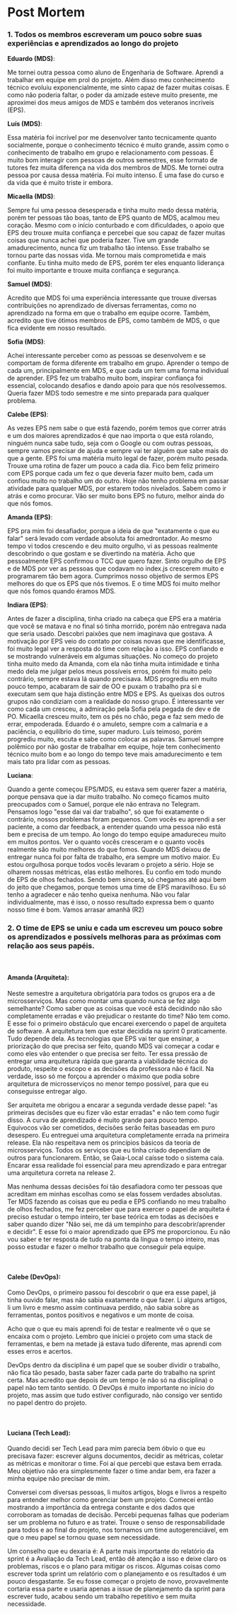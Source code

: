 # Post Mortem

### 1. Todos os membros escreveram um pouco sobre suas experiências e aprendizados ao longo do projeto

**Eduardo (MDS)**: <p>Me tornei outra pessoa como aluno de Engenharia de Software. Aprendi a trabalhar em equipe em prol do projeto. Além disso meu conhecimento técnico evoluiu exponencialmente, me sinto capaz de fazer muitas coisas. E como não poderia faltar, o poder da amizade esteve muito presente, me aproximei dos meus amigos de MDS e também dos veteranos incríveis (EPS).</p>

**Luís (MDS)**: <p>Essa matéria foi incrível por me desenvolver tanto tecnicamente quanto socialmente, porque o conhecimento técnico é muito grande, assim como o conhecimento de trabalho em grupo e relacionamento com pessoas. É muito bom interagir com pessoas de outros semestres, esse formato de tutores fez muita diferença na vida dos membros de MDS. Me tornei outra pessoa por causa dessa matéria. Foi muito intenso. É uma fase do curso e da vida que é muito triste ir embora. </p>

**Micaella (MDS)**: <p>Sempre fui uma pessoa desesperada e tinha muito medo dessa matéria, porém ter pessoas tão boas, tanto de EPS quanto de MDS, acalmou meu coração. Mesmo com o início conturbado e com dificuldades, o apoio que EPS deu trouxe muita confiança e percebei que sou capaz de fazer muitas coisas que nunca achei que poderia fazer. Tive um grande amadurecimento, nunca fiz um trabalho tão intenso. Esse trabalho se tornou parte das nossas vida. Me tornou mais comprometida e mais confiante. Eu tinha muito medo de EPS, porém ter eles enquanto liderança foi muito importante e trouxe muita confiança e segurança.</p>

**Samuel (MDS)**: <p>Acredito que MDS foi uma experiência interessante que trouxe diversas contribuições no aprendizado de diversas ferramentas, como no aprendizado na forma em que o trabalho em equipe ocorre. Também, acredito que tive ótimos membros de EPS, como também de MDS, o que fica evidente em nosso resultado.</p>

**Sofia (MDS)**: <p>Achei interessante perceber como as pessoas se desenvolvem e se comportam de forma diferente em trabalho em grupo. Aprender o tempo de cada um, principalmente em MDS, e que cada um tem uma forma individual de aprender. EPS fez um trabalho muito bom, inspirar confiança foi essencial, colocando desafios e dando apoio para que nós resolvessemos. Queria fazer MDS todo semestre e me sinto preparada para qualquer problema.</p>

**Calebe (EPS)**: <p>As vezes EPS nem sabe o que está fazendo, porém temos que correr atrás e um dos maiores aprendizados é que nao importa o que está rolando, ninguém nunca sabe tudo, seja com o Google ou com outras pessoas, sempre vamos precisar de ajuda e sempre vai ter alguém que sabe mais do que a gente. EPS foi uma matéria muito legal de fazer, porém muito pesada. Trouxe uma rotina de fazer um pouco a cada dia. Fico bem feliz primeiro com EPS porque cada um fez o que deveria fazer muito bem, cada um confiou muito no trabalho um do outro. Hoje não tenho problema em passar atividade para qualquer MDS, por estarem todos nivelados. Sabem como ir atrás e como procurar. Vão ser muito bons EPS no futuro, melhor ainda do que nós fomos.</p>

**Amanda (EPS)**: <p>EPS pra mim foi desafiador, porque a ideia de que "exatamente o que eu falar" será levado com verdade absoluta foi amedrontador. Ao mesmo tempo vi todos crescendo e deu muito orgulho, vi as pessoas realmente descobrindo o que gostam e se divertindo na matéria. Acho que pessoalmente EPS confirmou o TCC que quero fazer. Sinto orgulho de EPS e de MDS por ver as pessoas que codavam no index.js crescerem muito e programarem tão bem agora. Cumprimos nosso objetivo de sermos EPS melhores do que os EPS que nós tivemos. E o time MDS foi muito melhor que nós fomos quando éramos MDS.</p>

**Indiara (EPS)**: <p>Antes de fazer a disciplina, tinha criado na cabeça que EPS era a matéria que você se matava e no final só tinha morrido, porém não entregava nada que seria usado. Descobri paixões que nem imaginava que gostava. A motivação por EPS veio do contato por coisas novas que me identificasse, foi muito legal ver a resposta do time com relação a isso. EPS confiando e se mostrando vulneráveis em algumas situações. No começo do projeto tinha muito medo da Amanda, com ela não tinha muita intimidade e tinha medo dela me julgar pelos meus possíveis erros, porém foi muito pelo contrário, sempre estava lá quando precisava. MDS progrediu em muito pouco tempo, acabaram de sair de OO e puxam o trabalho pra si e executam sem que haja distinção entre MDS e EPS. As queixas dos outros grupos não condiziam com a realidade do nosso grupo. É interessante ver como cada um cresceu, a admiração pela Sofia pela pegada de dev e  de PO. Micaella cresceu muito, tem os pés no chão, pega e faz sem medo de errar, empoderada. Eduardo é o amuleto, sempre com a calmaria e a paciência, o equilíbrio do time, super maduro. Luís teimoso, porém progrediu muito, escuta e sabe como colocar as palavras. Samuel sempre polêmico por não gostar de trabalhar em equipe, hoje tem conhecimento técnico muito bom e ao longo do tempo teve mais amadurecimento e tem mais tato pra lidar com as pessoas.</p>

**Luciana**: <p>Quando a gente começou EPS/MDS, eu estava sem querer fazer a matéria, porque pensava que ia dar muito trabalho. No começo ficamos muito preocupados com o Samuel, porque ele não entrava no Telegram. Pensamos logo "esse dai vai dar trabalho", só que foi exatamente o contrário, nossos problemas foram pequenos. Com vocês eu aprendi a ser paciente, a como dar feedback, a entender quando uma pessoa não está bem e precisa de um tempo. Ao longo do tempo equipe amadureceu muito em muitos pontos. Ver o quanto vocês cresceram e o quanto vocês realmente são muito melhores do que fomos. Quando MDS deixou de entregar nunca foi por falta de trabalho, era sempre um motivo maior. Eu estou orgulhosa porque todos vocês levaram o projeto a sério. Hoje se olharem nossas métricas, elas estão melhores. Eu confio em todo mundo de EPS de olhos fechados. Sendo bem sincera, só chegamos até aqui bem do jeito que chegamos, porque temos uma time de EPS maravilhoso. Eu só tenho a agradecer e não tenho queixa nenhuma. Não vou falar individualmente, mas é isso, o nosso resultado expressa bem o quanto nosso time é bom. Vamos arrasar amanhã (R2)</p>


### 2. O time de EPS se uniu e cada um escreveu um pouco sobre os aprendizados e possívels melhoras para as próximas com relação aos seus papéis.

<br />

#### **Amanda (Arquiteta)**:

<p> 
Neste semestre a arquitetura obrigatória para todos os grupos era a de microsserviços. Mas como montar uma quando nunca se fez algo semelhante? Como saber que as coisas que você está decidindo não são completamente erradas e vão prejudicar o restante do time? Não tem como. E esse foi o primeiro obstáculo que encarei exercendo o papel de arquiteta de software. A arquitetura tem que estar decidida na sprint 0 praticamente. Tudo depende dela. As tecnologias que EPS vai ter que ensinar, a priorização do que precisa ser feito, quando MDS vai começar a codar e como eles vão entender o que precisa ser feito. Ter essa pressão de entregar uma arquitetura rápida que garanta a viabilidade técnica do produto, respeite o escopo e as decisões da professora não é fácil. Na verdade, isso só me forçou a aprender o máximo que podia sobre arquitetura de microsserviços no menor tempo possível, para que eu conseguisse entregar algo.

Ser arquiteta me obrigou a encarar a segunda verdade desse papel: "as primeiras decisões que eu fizer vão estar erradas" e não tem como fugir disso. A curva de aprendizado é muito grande para pouco tempo. Equivocos vão ser cometidos, decisões serão feitas baseadas em puro desespero. Eu entreguei uma arquitetura completamente errada na primeira release. Ela não respeitava nem os princípios básicos da teoria de microsserviços. Todos os serviços que eu tinha criado dependiam de outros para funcionarem. Então, se Gaia-Local caísse todo o sistema caía. Encarar essa realidade foi essencial para meu aprendizado e para entregar uma arquitetura correta na release 2.

Mas nenhuma dessas decisões foi tão desafiadora como ter pessoas que acreditam em minhas escolhas como se elas fossem verdades absolutas. Ter MDS fazendo as coisas que eu pedia e EPS confiando no meu trabalho de olhos fechados, me fez perceber que para exercer o papel de arquiteta é preciso estudar o tempo inteiro, ter base teórica em todas as decisões e saber quando dizer "Não sei, me dá um tempinho para descobrir/aprender e decidir". E esse foi o maior aprendizado que EPS me proporcionou. Eu não vou saber e ter resposta de tudo na ponta da língua o tempo inteiro, mas posso estudar e fazer o melhor trabalho que conseguir pela equipe.
</p> 

<br />

#### **Calebe (DevOps)**:

<p>

Como DevOps, o primeiro passou foi descobrir o que era esse papel, já tinha ouvido falar, mas não sabia exatamente o que fazer. Li alguns artigos, li um livro e mesmo assim continuava perdido, não sabia sobre as ferramentas, pontos positivos e negativos e um monte de coisa.

Acho que o que eu mais aprendi foi de testar e realmente vê o que se encaixa com o projeto. Lembro que iniciei o projeto com uma stack de ferramentas, e bem na metade já estava tudo diferente, mas aprendi com esses erros e acertos.

DevOps dentro da disciplina é um papel que se souber dividir o trabalho, não fica tão pesado, basta saber fazer cada parte do trabalho na sprint certa. Mas acredito que depois de um tempo (e não só na disciplina) o papel não tem tanto sentido. O DevOps é muito importante no início do projeto, mas assim que tudo estiver configurado, não consigo ver sentido no papel dentro do projeto.

</p>

<br />

#### **Luciana (Tech Lead)**:

<p>
Quando decidi ser Tech Lead para mim parecia bem óbvio o que eu precisava fazer: escrever alguns documentos, decidir as métricas, coletar as métricas e monitorar o time. Foi aí que percebi que estava bem errada. Meu objetivo não era simplesmente fazer o time andar bem, era fazer a minha equipe não precisar de mim. 
    
Conversei com diversas pessoas, li muitos artigos, blogs e livros a respeito para entender melhor como gerenciar bem um projeto. Comecei então mostrando a importância da entrega constante e dos dados que corroboram as tomadas de decisão. Percebi pequenas falhas que poderiam ser um problema no futuro e as tratei. Trouxe o senso de responsabilidade para todos e ao final do projeto, nos tornamos um time autogerenciável, em que o meu papel se tornou quase sem necessidade. 

Um conselho que eu dexaria é: A parte mais importante do relatório da sprint é a Avaliação da Tech Lead, então dê atenção a isso e deixe claro os problemas, riscos e o plano para mitigar os riscos. Algumas coisas como escrever toda sprint um relatório com o planejamento e os resultados é um pouco desgastante. Se eu fosse começar o projeto de novo, provavelmente cortaria essa parte e usaria apenas a issue de planejamento da sprint para escrever tudo, acabou sendo um trabalho repetitivo e sem muita necessidade. 
</p>